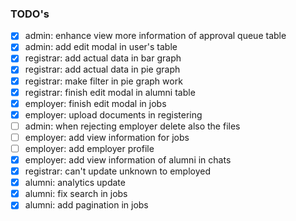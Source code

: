 ### TODO's

- [x] admin: enhance view more information of approval queue table
- [x] admin: add edit modal in user's table
- [x] registrar: add actual data in bar graph
- [x] registrar: add actual data in pie graph
- [x] registrar: make filter in pie graph work
- [x] registrar: finish edit modal in alumni table
- [x] employer: finish edit modal in jobs
- [x] employer: upload documents in registering
- [ ] admin: when rejecting employer delete also the files
- [ ] employer: add view information for jobs
- [ ] employer: add employer profile
- [x] employer: add view information of alumni in chats
- [x] registrar: can't update unknown to employed
- [x] alumni: analytics update
- [x] alumni: fix search in jobs
- [x] alumni: add pagination in jobs
